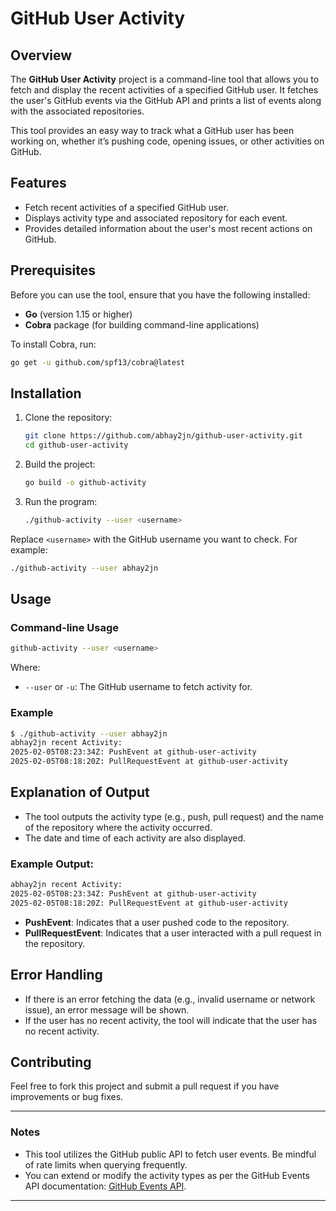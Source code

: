# GitHub User Activity

## Overview
The **GitHub User Activity** project is a command-line tool that allows you to fetch and display the recent activities of a specified GitHub user. It fetches the user's GitHub events via the GitHub API and prints a list of events along with the associated repositories. 

This tool provides an easy way to track what a GitHub user has been working on, whether it’s pushing code, opening issues, or other activities on GitHub.

## Features
- Fetch recent activities of a specified GitHub user.
- Displays activity type and associated repository for each event.
- Provides detailed information about the user's most recent actions on GitHub.

## Prerequisites
Before you can use the tool, ensure that you have the following installed:
- **Go** (version 1.15 or higher)
- **Cobra** package (for building command-line applications)

To install Cobra, run:
```bash
go get -u github.com/spf13/cobra@latest
```

## Installation
1. Clone the repository:
   ```bash
   git clone https://github.com/abhay2jn/github-user-activity.git
   cd github-user-activity
   ```

2. Build the project:
   ```bash
   go build -o github-activity
   ```

3. Run the program:
   ```bash
   ./github-activity --user <username>
   ```

Replace `<username>` with the GitHub username you want to check. For example:
```bash
./github-activity --user abhay2jn
```

## Usage
### Command-line Usage
```bash
github-activity --user <username>
```
Where:
- `--user` or `-u`: The GitHub username to fetch activity for.

### Example
```bash
$ ./github-activity --user abhay2jn
abhay2jn recent Activity:
2025-02-05T08:23:34Z: PushEvent at github-user-activity
2025-02-05T08:18:20Z: PullRequestEvent at github-user-activity
```

## Explanation of Output
- The tool outputs the activity type (e.g., push, pull request) and the name of the repository where the activity occurred.
- The date and time of each activity are also displayed.

### Example Output:
```bash
abhay2jn recent Activity:
2025-02-05T08:23:34Z: PushEvent at github-user-activity
2025-02-05T08:18:20Z: PullRequestEvent at github-user-activity
```

- **PushEvent**: Indicates that a user pushed code to the repository.
- **PullRequestEvent**: Indicates that a user interacted with a pull request in the repository.

## Error Handling
- If there is an error fetching the data (e.g., invalid username or network issue), an error message will be shown.
- If the user has no recent activity, the tool will indicate that the user has no recent activity.

## Contributing
Feel free to fork this project and submit a pull request if you have improvements or bug fixes.

---

### Notes
- This tool utilizes the GitHub public API to fetch user events. Be mindful of rate limits when querying frequently.
- You can extend or modify the activity types as per the GitHub Events API documentation: [GitHub Events API](https://docs.github.com/en/rest/reference/activity#events).

---
